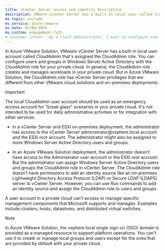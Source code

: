 ```yaml
---
title: vCenter Server access and identity description
description: VMware vCenter Server has a built-in local user called CloudAdmin that's assigned the CloudAdmin role.
ms.topic: include
ms.service: azure-vmware
ms.date: 01/04/2024
ms.custom: engagement-fy23
# Customer intent: "As a cloud administrator, I want to configure user accounts with the CloudAdmin role in vCenter Server, so that I can manage workloads in my private cloud while ensuring emergency access is available for critical scenarios."
---
```


<!-- used in concepts-run-commands.md and tutorial-configure-identity-source.md -->

In Azure VMware Solution, VMware vCenter Server has a built-in local user account called *CloudAdmin* that's assigned the CloudAdmin role. You can configure users and groups in Windows Server Active Directory with the CloudAdmin role for your private cloud. In general, the CloudAdmin role creates and manages workloads in your private cloud. But in Azure VMware Solution, the CloudAdmin role has vCenter Server privileges that are different from other VMware cloud solutions and on-premises deployments.

> [!IMPORTANT]
> The local CloudAdmin user account should be used as an emergency access account for "break glass" scenarios in your private cloud. It's not intended to be used for daily administrative activities or for integration with other services.

- In a vCenter Server and ESXi on-premises deployment, the administrator has access to the vCenter Server administrator\@vsphere.local account and the ESXi root account. The administrator might also be assigned to more Windows Server Active Directory users and groups.

- In an Azure VMware Solution deployment, the administrator doesn't have access to the Administrator user account or the ESXi root account. But the administrator can assign Windows Server Active Directory users and groups the CloudAdmin role in vCenter Server. The CloudAdmin role doesn't have permissions to add an identity source like an on-premises Lightweight Directory Access Protocol (LDAP) or Secure LDAP (LDAPS) server to vCenter Server. However, you can use Run commands to add an identity source and assign the CloudAdmin role to users and groups.

A user account in a private cloud can't access or manage specific management components that Microsoft supports and manages. Examples include clusters, hosts, datastores, and distributed virtual switches.

> [!NOTE]
> In Azure VMware Solution, the vsphere.local single sign-on (SSO) domain is provided as a managed resource to support platform operations. You can't use it to create or manage local groups and users except for the ones that are provided by default with your private cloud.
